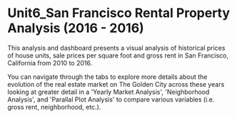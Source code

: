 # Unit6_San Francisco Rental Property Analysis (2016 - 2016)
This analysis and dashboard presents a visual analysis of historical prices of house units, sale prices per square foot and gross rent in San Francisco, California
from 2010 to 2016. 

You can navigate through the tabs to explore more details about the evolution of the real estate market on The Golden City across these years looking at greater detail in a 'Yearly Market Analysis', 'Neighborhood Analysis', and 'Parallal Plot Analysis' to compare various variables (i.e. gross rent, neighborhood, etc.).
